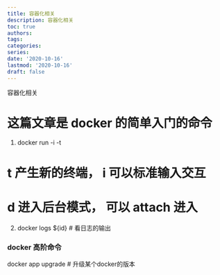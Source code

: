 ```yaml
---
title: 容器化相关
description: 容器化相关
toc: true
authors:
tags:
categories:
series:
date: '2020-10-16'
lastmod: '2020-10-16'
draft: false
---
```


容器化相关

<!--more-->

# 这篇文章是 docker 的简单入门的命令


1. docker run -i -t  
 # t 产生新的终端， i 可以标准输入交互
 # d 进入后台模式， 可以 attach 进入

 
2. docker logs ${id}  # 看日志的输出



###  docker 高阶命令

docker app upgrade # 升级某个docker的版本